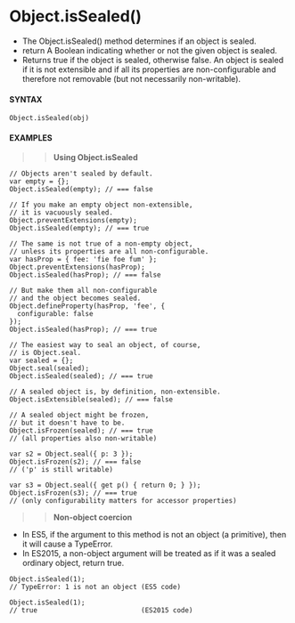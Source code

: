 # Object.isSealed()

- The Object.isSealed() method determines if an object is sealed.
- return A Boolean indicating whether or not the given object is sealed.
- Returns true if the object is sealed, otherwise false. An object is sealed if it is not extensible and if all its properties are non-configurable and therefore not removable (but not necessarily non-writable).

#### **SYNTAX**

```
Object.isSealed(obj)
```

#### **EXAMPLES**

> > **Using Object.isSealed**

```
// Objects aren't sealed by default.
var empty = {};
Object.isSealed(empty); // === false

// If you make an empty object non-extensible,
// it is vacuously sealed.
Object.preventExtensions(empty);
Object.isSealed(empty); // === true

// The same is not true of a non-empty object,
// unless its properties are all non-configurable.
var hasProp = { fee: 'fie foe fum' };
Object.preventExtensions(hasProp);
Object.isSealed(hasProp); // === false

// But make them all non-configurable
// and the object becomes sealed.
Object.defineProperty(hasProp, 'fee', {
  configurable: false
});
Object.isSealed(hasProp); // === true

// The easiest way to seal an object, of course,
// is Object.seal.
var sealed = {};
Object.seal(sealed);
Object.isSealed(sealed); // === true

// A sealed object is, by definition, non-extensible.
Object.isExtensible(sealed); // === false

// A sealed object might be frozen,
// but it doesn't have to be.
Object.isFrozen(sealed); // === true
// (all properties also non-writable)

var s2 = Object.seal({ p: 3 });
Object.isFrozen(s2); // === false
// ('p' is still writable)

var s3 = Object.seal({ get p() { return 0; } });
Object.isFrozen(s3); // === true
// (only configurability matters for accessor properties)
```

> > **Non-object coercion**

- In ES5, if the argument to this method is not an object (a primitive), then it will cause a TypeError.
- In ES2015, a non-object argument will be treated as if it was a sealed ordinary object, return true.

```
Object.isSealed(1);
// TypeError: 1 is not an object (ES5 code)

Object.isSealed(1);
// true                          (ES2015 code)
```
